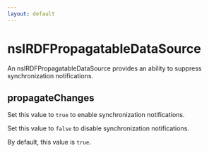 ```yaml
---
layout: default
---
```


# nsIRDFPropagatableDataSource #

An nsIRDFPropagatableDataSource provides an ability to suppress
synchronization notifications.


## propagateChanges ##

Set this value to <code>true</code> to enable synchronization
notifications.

Set this value to <code>false</code> to disable synchronization
notifications.

By default, this value is <code>true</code>.

